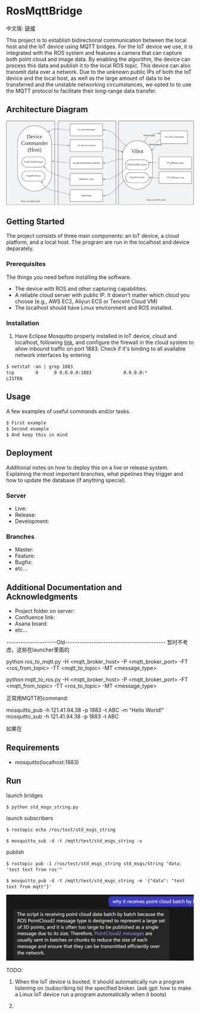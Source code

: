 # RosMqttBridge

中文版: [链接](./README_ZH.md)

This project is to establish bidirectional communication between the local host and the IoT device using MQTT bridges. For the IoT device we use, it is integrated with the ROS system and features a camera that can capture both point cloud and image data. By enabling the algorithm, the device can process this data and publish it to the local ROS topic. This device can also transmit data over a network. Due to the unknown public IPs of both the IoT device and the local host, as well as the large amount of data to be transferred and the unstable networking circumstances, we opted to to use the MQTT protocol to facilitate their long-range data transfer.

## Architecture Diagram
![Alt text](<Blank board - Page 1.jpeg>)

## Getting Started

The project consists of three main components: an IoT device, a cloud platform, and a local host. The program are run in the localhost and device deparately. 

### Prerequisites

The things you need before installing the software.

* The device with ROS and other capturing capabilities.
* A reliable cloud server with public IP. It doesn't matter which cloud you choose (e.g., AWS EC2, Aliyun ECS or Tencent Cloud VM)
* The localhost should have Linux environment and ROS installed.

### Installation


1. Have Eclipse Mosquitto properly installed in IoT device, cloud and localhost, following [link](https://mosquitto.org/download/), and configure the firewall in the cloud system to allow inbound traffic on port 1883. Check if it's binding to all available network interfaces by entering
   
```
$ netstat -an | grep 1883
tcp        0      0 0.0.0.0:1883            0.0.0.0:*               LISTEN  
```

## Usage

A few examples of useful commands and/or tasks.

```
$ First example
$ Second example
$ And keep this in mind
```

## Deployment

Additional notes on how to deploy this on a live or release system. Explaining the most important branches, what pipelines they trigger and how to update the database (if anything special).

### Server

* Live:
* Release:
* Development:

### Branches

* Master:
* Feature:
* Bugfix:
* etc...

## Additional Documentation and Acknowledgments

* Project folder on server:
* Confluence link:
* Asana board:
* etc...













---------------------Old------------------------------------------
暂时不考虑，这些在launcher里面的

python ros_to_mqtt.py -H <mqtt_broker_host> -P <mqtt_broker_port> -FT <ros_from_topic> -TT <mqtt_to_topic> -MT <message_type>

python mqtt_to_ros.py -H <mqtt_broker_host> -P <mqtt_broker_port> -FT <mqtt_from_topic> -TT <ros_to_topic> -MT <message_type>


正常用MQTT的command:

mosquitto_pub -h 121.41.94.38 -p 1883 -t ABC -m "Hello World!"
mosquitto_sub -h 121.41.94.38 -p 1883 -t ABC

如果在
## Requirements

- mosquitto(localhost:1883)

## Run

launch bridges
```
$ python std_msgs_string.py
```

launch subscribers
```
$ rostopic echo /ros/test/std_msgs_string
```

```
$ mosquitto_sub -d -t /mqtt/test/std_msgs_string -v
```

publish
```
$ rostopic pub -1 /ros/test/std_msgs_string std_msgs/String "data: 'test text from ros'"
```

```
$ mosquitto_pub -d -t /mqtt/test/std_msgs_string -m '{"data": "test text from mqtt"}'
```


![Alt text](image.png)

TODO: 

1. When the IoT device is booted, it should automatically run a program listening on (subscribing to) the specified broker. (ask gpt: how to make a Linux IoT device run a program automatically when it boots)

2. 